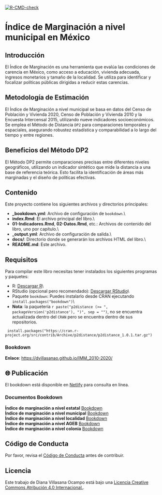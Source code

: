 [![R-CMD-check](https://github.com/r-lib/usethis/actions/workflows/R-CMD-check.yaml/badge.svg)](https://github.com/r-lib/usethis/actions/workflows/R-CMD-check.yaml)

# Índice de Marginación a nivel municipal en México

## Introducción

El Índice de Marginación es una herramienta que evalúa las condiciones de carencia en México, como acceso a educación, vivienda adecuada, ingresos monetarios y tamaño de la localidad. Se utiliza para identificar y focalizar políticas públicas dirigidas a reducir estas carencias.

## Metodología de Estimación

El Índice de Marginación a nivel municipal se basa en datos del Censo de Población y Vivienda 2020, Censo de Población y Vivienda 2010 y la Encuesta Intercensal 2015, utilizando nueve indicadores socioeconómicos. Se emplea el Método de Distancia `DP2` para comparaciones temporales y espaciales, asegurando robustez estadística y comparabilidad a lo largo del tiempo y entre regiones.

## Beneficios del Método DP2

El Método DP2 permite comparaciones precisas entre diferentes niveles geográficos, utilizando un indicador sintético que mide la distancia a una base de referencia teórica. Esto facilita la identificación de áreas más marginadas y el diseño de políticas efectivas.

## Contenido

Este proyecto contiene los siguientes archivos y directorios principales:

-   **\_bookdown.yml**: Archivo de configuración de `bookdown`.\
-   **index.Rmd**: El archivo principal del libro.\
-   **01-Indicadores.Rmd**, **02-Datos.Rmd**, etc.: Archivos de contenido del libro, uno por capítulo.\
-   **\_output.yml**: Archivo de configuración de salida.\
-   **docs/**: Directorio donde se generarán los archivos HTML del libro.\
-   **README.md**: Este archivo.

## Requisitos

Para compilar este libro necesitas tener instalados los siguientes programas y paquetes:

-   R: [Descargar R](https://cran.r-project.org/)\
-   RStudio (opcional pero recomendado): [Descargar RStudio](https://www.rstudio.com/products/rstudio/download/)\
-   Paquete `bookdown`: Puedes instalarlo desde CRAN ejecutando `install.packages("bookdown")`\
-   **Nota**: la paquetería `r paste("p2distance (>= ", packageVersion('p2distance'), ")", sep = "")`, no se encuentra actualizada dentro del `CRAN` pero se encuentra dentro de sus repositorios.

```{{r}}
 install.packages("https://cran.r-project.org/src/contrib/Archive/p2distance/p2distance_1.0.1.tar.gz")   
```

### Bookdown

**Enlace**: <https://dvillasanao.github.io/IMM_2010-2020/>

## 🌐 Publicación

El bookdown está disponible en [Netlify](https://imm-2010-2020-bookdown.netlify.app/) para consulta en línea.

### Documentos Bookdown

**Índice de marginación a nivel estatal** [Bookdown](https://dvillasanao.github.io/IME_2010_2020/)\
**Índice de marginación a nivel municipal** [Bookdown](https://dvillasanao.github.io/IMM_2010-2020/)\
**Índice de marginación a nivel localidad** [Bookdown](https://dvillasanao.github.io/IML_2010_2020/)\
**Índice de marginación a nivel AGEB** [Bookdown](https://dvillasanao.github.io/IMU_2010-2020/)\
**Índice de marginación a nivel colonia** [Bookdown](https://dvillasanao.github.io/IMC_2020/)

## Código de Conducta

Por favor, revisa el [Código de Conducta](CODE_OF_CONDUCT.md) antes de contribuir.

## Licencia

Este trabajo de Diana Villasana Ocampo está bajo una <a rel="license" href="http://creativecommons.org/licenses/by/4.0/"> Licencia Creative Commons Atribución 4.0 Internacional.</a>.
